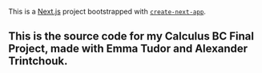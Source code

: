 This is a [Next.js](https://nextjs.org/) project bootstrapped with [`create-next-app`](https://github.com/vercel/next.js/tree/canary/packages/create-next-app).

## This is the source code for my Calculus BC Final Project, made with Emma Tudor and Alexander Trintchouk. 
